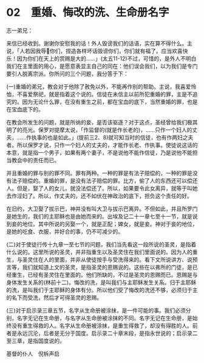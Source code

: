# 02　重婚、悔改的洗、生命册名字


志一弟兄：

来信已经收到。谢谢你安慰我的话！外人毁谤我们的话语，实在算不得什么。主说，「人若因我辱你们，捏造各样坏话毁谤你们，你们就有福了。应当欢喜快乐！因为你们在天上的赏赐是大的……」(太五11-12)不过，可惜的，是外人不明白我们在主里面的用心，是愿意表显主自己的同在：他们误会我们，以为我们是专门要引人脱离宗派。你所问的三个问题，我分答于下：

(一)重婚的弟兄，教会对于他除了赦免以外，不能再作别的帮助。主说，我喜爱怜恤，不喜爱祭祀，就是指着这个说的。信徒在未信主以前所犯重婚的罪，主是不追究的。因为无论什么罪，在没有重生之前，都在宝血的底下，当然重婚的罪，也是在宝血底下的。

在教会所发生的问题，就是所纳的妾，是否该驱逐？对于这点，圣经曾给我们极其明了的亮光。保罗对提摩太说，「作监督的(就是作长老的)，……只作一个妇人的丈夫，……作执事的也是如此。」(提前三2、8)就可知当时的信徒，也有作两妇之夫者。所以保罗才说，只作一个妇人的丈夫的，才能作长老、作执事。使徒说这话的本意，就是指一个男子，如果有两个妻子，不是说他不能作信徒，乃是说他不能担当教会中的责任而已。

并且重婚的罪与别的罪不同。罪有两种。一种的罪是有法子赔偿的，一种的罪是没有法子赔偿的。重婚的罪，是没有法子赔偿的罪。比方，偷了人的东西还可以偿还人。但是，娶了人的女儿，就没法偿还了。所以，如果要令此女离异，就等于叫她去作淫妇了。所以，作丈夫的，还不如伏在神政治的底下，担负这个责任的好。

在旧约，大卫娶了拔示巴，神并没有叫大卫与拔示巴离异。不但如此，并且所罗门是她生的，我们的主耶稣也是由她而来的。出埃及记二十一章七至十一节，就是说到妾的地位。其中所说的另娶一个，就是正配；婢女，就是妾。神对于妾的地位，是她的吃食、衣服，并好合的事，仍不可减少的。

(二)对于使徒行传十九章一至七节的问题，我们当先看这一段所说的圣灵，是指着什么说的。这里所说的圣灵，并非指重生以及圣灵住在我们里面说的。因为人的重生，与圣灵住在人的里面，并非从使徒按手与受洗得来的。看下文所说讲方、说预言等，我们就知道上文的圣灵，是指圣灵的恩赐说的。这些在以弗所的门徒，是已经重生，已经有圣灵住在里面的。他们所缺的，不过是圣灵的恩赐而已。恩赐是与身体发生关系的(林前十二)。悔改的洗，是叫我们与主耶稣发生关系。归于主耶稣的洗，是叫我们于主耶稣的身体有分。所以他们受了悔改的洗还不够，必须归于主的名下而受洗，然后才可得圣灵的恩赐。

(三)对于启示录三章五节，名字从生命册被涂抹，是一件可能的事。我们必须分别，名字无记在生命册，与名字从生命册被涂抹的不同。名字无记在生命册，是始终没有重生得救的人。名字从生命册被涂抹，是重生得救了，却没有得胜的人。前者是永远沉沦，后者是无分于国度。启示录二十章末段，是指永世说的；启示录二至三章，是指国度说的。

基督的仆人　倪柝声启


